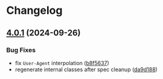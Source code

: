 # Changelog

## [4.0.1](https://github.com/tremendous-rewards/tremendous-python/compare/v4.0.0...v4.0.1) (2024-09-26)


### Bug Fixes

* fix `User-Agent` interpolation ([b8f5637](https://github.com/tremendous-rewards/tremendous-python/commit/b8f56375c51d48ea5636535e585937f244df1bbb))
* regenerate internal classes after spec cleanup ([da9d188](https://github.com/tremendous-rewards/tremendous-python/commit/da9d188f12df022cf245babfd323b00ff4591cbc))
